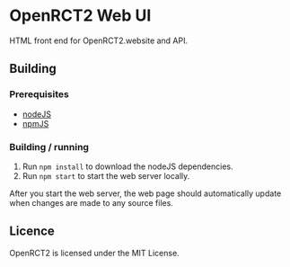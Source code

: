 # OpenRCT2 Web UI
HTML front end for OpenRCT2.website and API.

## Building

### Prerequisites
* [nodeJS](https://nodejs.org)
* [npmJS](https://www.npmjs.com)

### Building / running
1. Run `npm install` to download the nodeJS dependencies.
2. Run `npm start` to start the web server locally.

After you start the web server, the web page should automatically update when changes are made to any source files.

## Licence
OpenRCT2 is licensed under the MIT License.
